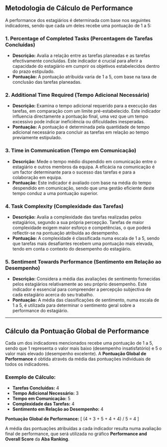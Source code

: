 ## Metodologia de Cálculo de Performance

A performance dos estagiários é determinada com base nos seguintes indicadores, sendo que cada um deles recebe uma pontuação de 1 a 5:

### 1. **Percentage of Completed Tasks (Percentagem de Tarefas Concluídas)**
- **Descrição:** Avalia a relação entre as tarefas planeadas e as tarefas efectivamente concluídas. Este indicador é crucial para aferir a capacidade do estagiário em cumprir os objetivos estabelecidos dentro do prazo estipulado.
- **Pontuação:** A pontuação atribuída varia de 1 a 5, com base na taxa de conclusão das tarefas planeadas.

### 2. **Additional Time Required (Tempo Adicional Necessário)**
- **Descrição:** Examina o tempo adicional requerido para a execução das tarefas, em comparação com um limite pré-estabelecido. Este indicador influencia directamente a pontuação final, uma vez que um tempo excessivo pode indicar ineficiência ou dificuldades inesperadas.
- **Pontuação:** A pontuação é determinada pela quantidade de tempo adicional necessário para concluir as tarefas em relação ao tempo previamente estipulado.

### 3. **Time in Communication (Tempo em Comunicação)**
- **Descrição:** Mede o tempo médio dispendido em comunicação entre o estagiário e outros membros da equipa. A eficácia na comunicação é um factor determinante para o sucesso das tarefas e para a colaboração em equipa.
- **Pontuação:** Este indicador é avaliado com base na média do tempo despendido em comunicação, sendo que uma gestão eficiente deste tempo conduz a uma pontuação superior.

### 4. **Task Complexity (Complexidade das Tarefas)**
- **Descrição:** Avalia a complexidade das tarefas realizadas pelos estagiários, segundo a sua própria percepção. Tarefas de maior complexidade exigem maior esforço e competências, o que poderá reflectir-se na pontuação atribuída ao desempenho.
- **Pontuação:** A complexidade é classificada numa escala de 1 a 5, sendo que tarefas mais desafiantes recebem uma pontuação mais elevada, tendo em conta o contexto do desempenho do estagiário.

### 5. **Sentiment Towards Performance (Sentimento em Relação ao Desempenho)**
- **Descrição:** Considera a média das avaliações de sentimento fornecidas pelos estagiários relativamente ao seu próprio desempenho. Este indicador é essencial para compreender a percepção subjectiva de cada estagiário acerca do seu trabalho.
- **Pontuação:** A média das classificações de sentimento, numa escala de 1 a 5, é utilizada para determinar o sentimento geral sobre a performance do estagiário.

---

## Cálculo da Pontuação Global de Performance

Cada um dos indicadores mencionados recebe uma pontuação de 1 a 5, sendo que 1 representa o valor mais baixo (desempenho insatisfatório) e 5 o valor mais elevado (desempenho excelente). A **Pontuação Global de Performance** é obtida através da média das pontuações individuais de todos os indicadores.

### Exemplo de Cálculo:
- **Tarefas Concluídas:** 4
- **Tempo Adicional Necessário:** 3
- **Tempo em Comunicação:** 5
- **Complexidade das Tarefas:** 4
- **Sentimento em Relação ao Desempenho:** 4

**Pontuação Global de Performance:**
\[
(4 + 3 + 5 + 4 + 4) / 5 = 4
\]

A média das pontuações atribuídas a cada indicador resulta numa avaliação final de performance, que será utilizada no gráfico **Performance and Overall Score** da **Aba Ranking**.